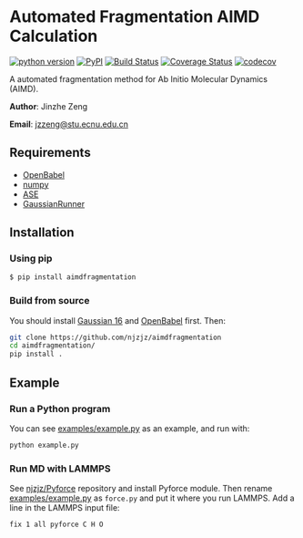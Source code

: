 # Automated Fragmentation AIMD Calculation

[![python version](https://img.shields.io/pypi/pyversions/aimdfragmentation.svg?logo=python&logoColor=white)](https://pypi.org/project/aimdfragmentation)
[![PyPI](https://img.shields.io/pypi/v/aimdfragmentation.svg)](https://pypi.org/project/aimdfragmentation)
[![Build Status](https://travis-ci.com/njzjz/aimdfragmentation.svg?branch=master)](https://travis-ci.com/njzjz/aimdfragmentation)
[![Coverage Status](https://coveralls.io/repos/github/njzjz/aimdfragmentation/badge.svg?branch=master)](https://coveralls.io/github/njzjz/aimdfragmentation?branch=master)
[![codecov](https://codecov.io/gh/njzjz/aimdfragmentation/branch/master/graph/badge.svg)](https://codecov.io/gh/njzjz/aimdfragmentation)

A automated fragmentation method for Ab Initio Molecular Dynamics (AIMD).

**Author**: Jinzhe Zeng

**Email**: jzzeng@stu.ecnu.edu.cn

## Requirements
* [OpenBabel](https://github.com/openbabel/openbabel)
* [numpy](https://github.com/numpy/numpy)
* [ASE](https://gitlab.com/ase/ase)
* [GaussianRunner](https://github.com/njzjz/GaussianRunner)

## Installation

### Using pip

```sh
$ pip install aimdfragmentation

```

### Build from source

You should install [Gaussian 16](http://gaussian.com/gaussian16/) and [OpenBabel](http://openbabel.org) first. Then:

```sh
git clone https://github.com/njzjz/aimdfragmentation
cd aimdfragmentation/
pip install .
```

## Example

### Run a Python program

You can see [examples/example.py](examples/example.py) as an example, and run with:

```sh
python example.py
```

### Run MD with LAMMPS

See [njzjz/Pyforce](https://github.com/njzjz/Pyforce) repository and install Pyforce module. Then rename [examples/example.py](examples/example.py) as `force.py` and put it where you run LAMMPS. Add a line in the LAMMPS input file:

```
fix 1 all pyforce C H O
```

